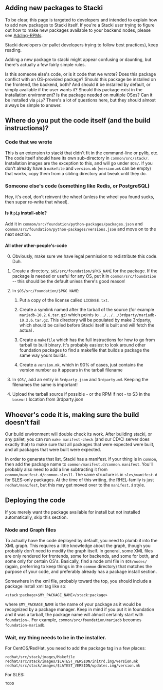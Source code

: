 ## Adding new packages to Stacki


To be clear, this page is targeted to developers and intended to explain how to add new packages to Stacki itself.  If you're a Stacki user trying to figure out how to make new packages available to your backend nodes, please see [Adding-RPMs](Adding-RPMs).

Stacki developers (or pallet developers trying to follow best practices), keep reading.

Adding a new package to stacki might appear confusing or daunting, but there's actually a few fairly simple rules.

Is this someone else's code, or is it code that we wrote?  Does this package conflict with an OS-provided package?  Should this package be installed on the frontend, the backend, both?  And should it be installed by default, or simply available if the user wants it?  Should this package exist in the installation environment?  Is the package needed on multiple OSes?  Can it be installed via `pip`?  There's a lot of questions here, but they should almost always be simple to answer.

## Where do you put the code itself (and the build instructions)?

### Code that we wrote

This is an extension to stacki that didn't fit in the command-line or pylib, etc.  The code itself should have its own sub-directory in `common/src/stack/`.  Installation images are the exception to this, and will go under `$OS/`.  If you don't already have a `makefile` and `version.mk` (`version.mk` can be empty) that works, copy them from a sibling directory and tweak until they do.

### Someone else's code (something like Redis, or PostgreSQL)

Hey, it's cool, don't reinvent the wheel (unless the wheel you found sucks, then super re-write that wheel).

#### Is it `pip` install-able?

Add it in `common/src/foundation/python-packages/packages.json` and `common/src/foundation/python-packages/versions.json` and move on to the next section.

#### All other other-people's-code

0. Obviously, make sure we have legal permission to redistribute this code.  Duh.

1. Create a directory, `$OS/src/foundation/$PKG_NAME` for the package.  If the package is needed or useful for any OS, put it in `common/src/foundation` -- this should be the default unless there's good reason!

2. In `$OS/src/foundation/$PKG_NAME`:

    1. Put a copy of the license called `LICENSE.txt`.

    2. Create a symlink named after the tarball of the source (for example `mariadb-10.2.6.tar.gz`) which points to `../../../3rdparty/mariadb-10.2.6.tar.gz`.  This directory will be populated by make 3rdparty, which should be called before Stacki itself is built and will fetch the actual .

    3. Create a `makefile` which has the full instructions for how to go from tarball to built binary.  It's probably easiest to look around other foundation packages to find a makefile that builds a package the same way yours builds.

    4. Create a `version.mk`, which in 90% of cases, just contains the version number as it appears in the tarball filename

3. In `$OS/`, add an entry in `3rdparty.json` and `3rdparty.md`.  Keeping the filenames the same is important!

4. Upload the tarball source if possible - or the RPM if not - to S3 in the `baseurl` location from 3rdparty.json

## Whoever's code it is, making sure the build doesn't fail

Our build environment will double check its work.  After building stacki, or any pallet, you can run `make manifest-check` (and our CD/CI server does exactly that) to make sure that all packages that were expected were built, and all packages that were built were expected.

In order to generate that list, Stacki has a manifest.  If your thing is in `common`, then add the package name to `common/manifest.d/common.manifest`.  You'll probably also need to add a line subtracting it from `common/manifest.d/common.sles11`.  The same structure is in `sles/manifest.d` for SLES-only packages.  At the time of this writing, the RHEL-family is just `redhat/manifest`, but this may get moved over to the `manifest.d` style.

## Deploying the code

If you merely want the package available for install but not installed automatically, skip this section.

### Node and Graph files

To actually have the code deployed by default, you need to plumb it into the XML graph.  This requires a little knowledge about the graph, though you probably don't need to modify the graph itself.  In general, some XML files are only rendered for frontends, some for backends, and some for both, and some only for certain OS's.  Basically, find a node xml file in `$OS/nodes/` (again, preferring to keep things in the `common` directory) that matches the purpose of your code, and preferably already has a package install section.

Somewhere in the xml file, probably toward the top, you should include a package install xml tag like so:

```
<stack:package>$MY_PACKAGE_NAME</stack:package>
```

where `$MY_PACKAGE_NAME` is the name of your package as it would be recognized by a package manager.  Keep in mind if you put it in foundation and it was a tarball, the package name will almost certainly start with `foundation-`.  For example, `common/src/foundation/mariadb` becomes `foundation-mariadb`.

### Wait, my thing needs to be in the installer.

For CentOS/RedHat, you need to add the package tag in a few places:

```
redhat/src/stack/images/Makefile
redhat/src/stack/images/$LATEST_VERSION/initrd.img/version.mk
redhat/src/stack/images/$LATEST_VERSION/updates.img/version.mk
```

For SLES:

```
TODO
```
